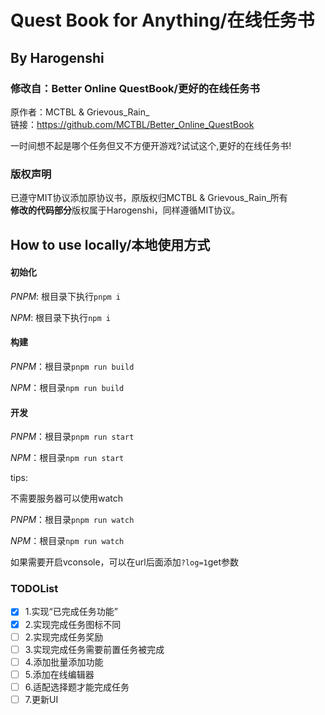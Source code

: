 # Quest Book for Anything/在线任务书
## By Harogenshi  

### 修改自：Better Online QuestBook/更好的在线任务书
原作者：MCTBL & Grievous_Rain_  
链接：https://github.com/MCTBL/Better_Online_QuestBook  

<!--  ![now](pic/now.png) -->

一时间想不起是哪个任务但又不方便开游戏?试试这个,更好的在线任务书!
### 版权声明
已遵守MIT协议添加原协议书，原版权归MCTBL & Grievous_Rain_所有  
**修改的代码部分**版权属于Harogenshi，同样遵循MIT协议。

## How to use locally/本地使用方式

#### 初始化

*PNPM*: 根目录下执行`pnpm i`

*NPM*: 根目录下执行`npm i`

#### 构建

*PNPM*：根目录`pnpm run build`

*NPM*：根目录`npm run build`

#### 开发

*PNPM*：根目录`pnpm run start`

*NPM*：根目录`npm run start`

tips:

不需要服务器可以使用watch

*PNPM*：根目录`pnpm run watch`

*NPM*：根目录`npm run watch`

如果需要开启vconsole，可以在url后面添加`?log=1`get参数

### TODOList
- [x] 1.实现“已完成任务功能”  
- [x] 2.实现完成任务图标不同  
- [ ] 2.实现完成任务奖励  
- [ ] 3.实现完成任务需要前置任务被完成   
- [ ] 4.添加批量添加功能  
- [ ] 5.添加在线编辑器  
- [ ] 6.适配选择题才能完成任务  
- [ ] 7.更新UI  